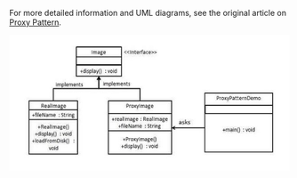 For more detailed information and UML diagrams, see the original article on [Proxy Pattern](https://www.tutorialspoint.com/design_pattern/proxy_pattern.htm).

![PROXY Pattern UML Diagram](/PROXY/image/src/main/resources/Screenshot%202024-04-28%20175950.JPG)

